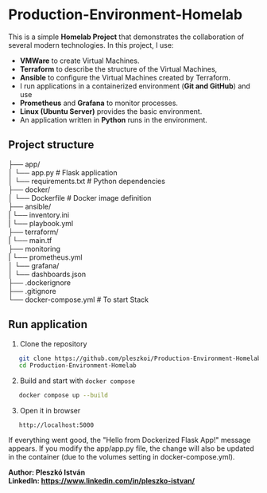 # Production-Environment-Homelab

This is a simple **Homelab Project** that demonstrates the collaboration of several modern technologies. 
In this project, I use: 
- **VMWare** to create Virtual Machines.
- **Terraform** to describe the structure of the Virtual Machines,
- **Ansible** to configure the Virtual Machines created by Terraform.
- I run applications in a containerized environment (**Git and GitHub**) and use
- **Prometheus** and **Grafana** to monitor processes.
- **Linux (Ubuntu Server)** provides the basic environment.
- An application written in **Python** runs in the environment.

## Project structure

├── app/\
│ └── app.py # Flask application\
│ └── requirements.txt # Python dependencies\
├── docker/\
│ └── Dockerfile # Docker image definition\
├── ansible/\
| └── inventory.ini\
| └── playbook.yml\
├── terraform/\
| └── main.tf\
├── monitoring\
| └── prometheus.yml\
│   └── grafana/\
│       └── dashboards.json\
├── .dockerignore\
├── .gitignore\
└── docker-compose.yml # To start Stack

## Run application

1. Clone the repository
```bash
   git clone https://github.com/pleszkoi/Production-Environment-Homelab.git
   cd Production-Environment-Homelab
```
2. Build and start with `docker compose`
```bash
   docker compose up --build
```
3. Open it in browser
```arduino
   http://localhost:5000
```

If everything went good, the "Hello from Dockerized Flask App!" message appears. If you modify the app/app.py file, the change will also be updated in the container (due to the volumes setting in docker-compose.yml).

**Author: Pleszkó István**\
**LinkedIn: https://www.linkedin.com/in/pleszko-istvan/**
